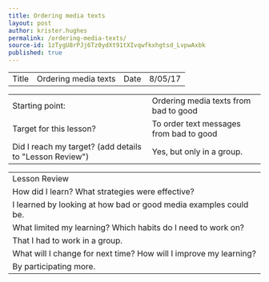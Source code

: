 ```yaml
---
title: Ordering media texts
layout: post
author: krister.hughes
permalink: /ordering-media-texts/
source-id: 1zTygU8rPJj6Tz0ydXt91tXIvqwfkxhgtsd_LvpwAxbk
published: true
---
```

<table>
  <tr>
    <td>Title</td>
    <td>Ordering media texts</td>
    <td>Date</td>
    <td>8/05/17</td>
  </tr>
</table>


<table>
  <tr>
    <td>Starting point:</td>
    <td>Ordering media texts from bad to good</td>
  </tr>
  <tr>
    <td>Target for this lesson?</td>
    <td>To order text messages from bad to good</td>
  </tr>
  <tr>
    <td>Did I reach my target? 
(add details to "Lesson Review")</td>
    <td>Yes, but only in a group.</td>
  </tr>
</table>


<table>
  <tr>
    <td>Lesson Review</td>
  </tr>
  <tr>
    <td>How did I learn? What strategies were effective? </td>
  </tr>
  <tr>
    <td>I learned by looking at how bad or good media examples could be.</td>
  </tr>
  <tr>
    <td>What limited my learning? Which habits do I need to work on? </td>
  </tr>
  <tr>
    <td>That I had to work in a group.</td>
  </tr>
  <tr>
    <td>What will I change for next time? How will I improve my learning?</td>
  </tr>
  <tr>
    <td>By participating more.</td>
  </tr>
</table>


